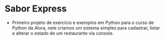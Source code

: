 # Sabor Express

* Primeiro projeto de exercício e exemplos em Python para o curso de Python da Alura, nele criamos um sistema simples para cadastrar, listar e alterar o estado de um restaurante via console.
